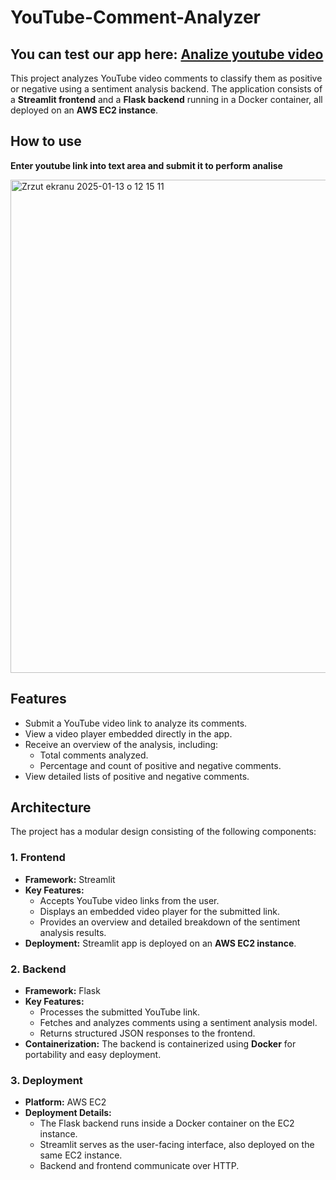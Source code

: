 # YouTube-Comment-Analyzer

## You can test our app here: <a href="https://ec2-3-121-199-55.eu-central-1.compute.amazonaws.com">Analize youtube video</a>

This project analyzes YouTube video comments to classify them as positive or negative using a sentiment analysis backend. The application consists of a **Streamlit frontend** and a **Flask backend** running in a Docker container, all deployed on an **AWS EC2 instance**.

## How to use

**Enter youtube link into text area and submit it to perform analise**

<img width="789" alt="Zrzut ekranu 2025-01-13 o 12 15 11" src="https://github.com/user-attachments/assets/7ca7c47e-a2d8-42eb-b773-f8fa0a24e5f3" />

## Features

- Submit a YouTube video link to analyze its comments.
- View a video player embedded directly in the app.
- Receive an overview of the analysis, including:
  - Total comments analyzed.
  - Percentage and count of positive and negative comments.
- View detailed lists of positive and negative comments.

## Architecture

The project has a modular design consisting of the following components:

### 1. **Frontend**
- **Framework:** Streamlit
- **Key Features:**
  - Accepts YouTube video links from the user.
  - Displays an embedded video player for the submitted link.
  - Provides an overview and detailed breakdown of the sentiment analysis results.
- **Deployment:** Streamlit app is deployed on an **AWS EC2 instance**.

### 2. **Backend**
- **Framework:** Flask
- **Key Features:**
  - Processes the submitted YouTube link.
  - Fetches and analyzes comments using a sentiment analysis model.
  - Returns structured JSON responses to the frontend.
- **Containerization:** The backend is containerized using **Docker** for portability and easy deployment.

### 3. **Deployment**
- **Platform:** AWS EC2
- **Deployment Details:**
  - The Flask backend runs inside a Docker container on the EC2 instance.
  - Streamlit serves as the user-facing interface, also deployed on the same EC2 instance.
  - Backend and frontend communicate over HTTP.
